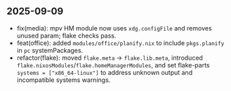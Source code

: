 ## 2025-09-09

- fix(media): mpv HM module now uses `xdg.configFile` and removes unused param; flake checks pass.
- feat(office): added `modules/office/planify.nix` to include `pkgs.planify` in `pc` systemPackages.
 - refactor(flake): moved `flake.meta` → `flake.lib.meta`, introduced `flake.nixosModules`/`flake.homeManagerModules`, and set flake-parts `systems = ["x86_64-linux"]` to address unknown output and incompatible systems warnings.
